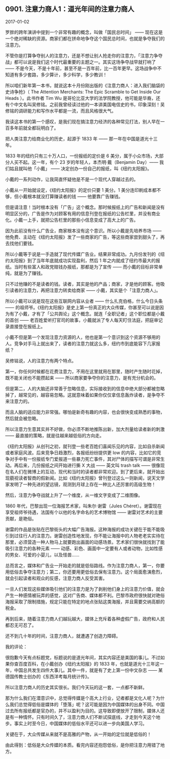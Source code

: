 ## 0901. 注意力商人1：道光年间的注意力商人

2017-01-02

罗胖的跨年演讲中提到一个非常有趣的概念，叫做「国民总时间」 —— 现在这是一个绝对稀缺的资源。商家们都在拼命地争夺这个国民总时间，也就是争夺我们的注意力。

不管你是打算争夺别人的注意力，还是不想让别人抢走你的注意力，「注意力争夺战」都可以说是我们这个时代最重要的主题之一。其实这场争夺战早就打响了 —— 不是今天，不是十年前，甚至不是一百年前，比一百年更早。这场战争中不知道有多少套路，多少算计，多少科学，多少教训！

所以咱们新年第一本书，就说这本十月份刚出版的《注意力商人：进入我们脑袋的史诗争抢》（ The Attention Merchants: The Epic Scramble to Get Inside Our Heads ）。此书作者 Tim Wu 是哥伦比亚大学的法学院教授，他可能是华裔，还有个中文名叫吴修铭。之前我曾经读过他的一本讲美国电信史的书，印象深刻！吴修铭的调研能力和写作水平都是一流，而且风格很大气。

我读这本书的第一个感叹，是我们现在搞注意力经济的各种常见打法，别人早在一百多年前就全都玩明白了。

把人类注意力给商业化的历史，起源于 1833 年 —— 那一年在中国是道光十三年。

1833 年的纽约只有三十万人口，一份报纸的定价是 6 美分，属于小众市场，大部分人买不起。这一年，有个 23 岁的年轻人，本杰明·戴（Benjamin Day）—— 我们姑且就叫他「小戴」 —— 决定创办一份自己的报纸，叫《纽约太阳报》。

小戴的一系列动作，让我简直怀疑他是不是一个现代人穿越过去的。

小戴从一开始就设定，《纽约太阳报》的定价只要 1 美分。1 美分连印刷成本都不够，但小戴根本就没打算赚读者的钱 —— 他要靠广告赚钱。

但是请注意！当时根本没有「广告」这个概念。那时候报纸上的广告和新闻是没有明显区分的，广告是作为对顾客有用的信息刊登在报纸的公告栏里，并没有商业化。小戴一上手，就把公告栏里的那些小信息变成了高大上的广告。

因为此前没有什么广告业，商家根本没有这个意识。所以小戴是先培养市场 —— 他免费、主动在《纽约太阳报》发了一些商家的广告，等这些商家尝到甜头了，再去找他们要钱。

所以小戴等于说是一手造就了现代传媒广告业。结果非常成功。九月份发刊的《纽约太阳报》到了当年年底就成功实现盈利，然后 1 年之内就成了纽约市最大的报纸。当时有些富人和政党赔钱办报纸，那都是为了宣传 —— 而小戴的目标非常单纯，就是为了赚钱。

只不过他赚的不是读者的钱。读者，其实是他的产品；商家，才是他的顾客。他吸引读者的注意力，再把注意力转卖给商家 —— 小戴，其实是个「注意力商人」。

所以小戴可以说是现在这些互联网内容从业者 —— 什么扎克伯格，什么今日头条 —— 的祖师爷。《纽约太阳报》是史上第一份真正的大众传媒，你甚至可以说是因为有了小戴，才有了「公共舆论」这个概念。就连「全职记者」这个职位都是小戴的首创 —— 老百姓爱听打官司的故事，小戴就派了专人每天盯住法庭，把庭审记录直接登在报纸上。

小戴不但是第一个发现注意力资源的人，他也是第一个意识到这个资源不够用的人。竞争对手马上就出来了，读者的注意力就这么多，纽约市到底能容下几家报纸？

吴修铭说，人的注意力有两个特点。

第一，你任何时候都在花费注意力，不用在这里就用在那里，随时产生随时花掉，既不能关闭也不能攒起来 —— 所以商家要争夺你的注意力，是有充分机会的。

但是第二，人的大脑还非常善于忽略信息，实际接收到的信息中绝大部分都被忽略掉了，越常见的，越容易忽略。这就意味着如果你仅仅拿信息轰炸读者，是争夺不来注意力的。

而且人脑的适应能力非常强。哪怕是新奇有趣的内容，也会很快变成熟悉的事物，然后就会被忽略。

所以注意力生意其实并不好做，你必须不断地推陈出新，加大剂量给读者新的刺激 —— 最直接的策略，就是往越来越低俗的方向走。

《纽约太阳报》从创刊之初，就刊登一些老百姓们喜闻乐见的内容，比如自杀新闻或者家庭风波。后来竞争日趋激烈，各报纸纷纷提供更 low 的内容，比如它的竞争对手中有一份报纸专门爱报道一些暴力死亡事件，其对尸体的描写可谓是非常生动。再后来，几份报纸之间开始进行撕 X 大战 —— 英文叫 trash talk —— 很像现在名人们在微博上的互动，现代和当时的读者都非常欢迎。到了更后来，就开始出现藐视读者智商的假新闻。比如《纽约太阳报》曾刊登过这么一则新闻，说天文学家发明了一种先进的望远镜，观测到月球上存在一种比人还厉害的高级生物！

然后，注意力争夺战就上升了一个维度，从一维文字变成了二维图像。

1860 年代，巴黎出现一位海报艺术家，叫朱尔·谢雷（Jules Chéret）。谢雷现在享受祖师爷待遇，法国有个以他的名字命名的艺术博物馆 —— 谢雷对艺术的主要贡献，是艳俗。

谢雷的作品是张贴在巴黎街头的大幅广告海报。这种海报的成功关键在于能不能吸引到过往行人的注意力。谢雷创造性地发现，你不能让海报中的人物老老实实待在那里，必须营造一种人物马上就要跑出画面的动感场景。艺术家们很快就找到了能吸引注意力的各种元素 —— 动感、彩色、画面中一定要有人或者动物，比如性感的男女、可爱的小婴儿，以及怪兽……

总而言之，媒体和广告业一开始走的就是低俗路线。作为注意力商人，第一，你要用低俗去争夺注意力；第二，你还要用更低俗去保有注意力。这个局面愈演愈烈，就会引起读者和观众的反感，注意力商人反受其害。

一旦人们发现这些媒体吸引他们的注意力是为了剥削他们身上的注意力价值，就会产生一种感情被玩弄的感觉，这对广告商、媒体都不利。巴黎市政府很快就对艳俗海报采取了限制措施，规定只能在特定的地点张贴这类海报，并且需要交纳高额的税金。

再到后来，随着注意力商人们越玩越大，媒体上充斥着各种虚假广告，政府和人民都忍无可忍了。

还不到几十年的时间，注意力商人，就遭遇了创造力障碍。

我的评论：

很抱歉今天有点标题党，标题说的是道光年间，其实内容还是美国的事儿。不过如果你查百度百科，在小戴创办《纽约太阳报》的 1833 年，也就是道光十三年这一年，中国总共发生四件大事儿。其中一件，就是有了史上第一份中文杂志 —— 某德国传教士创办的《东西洋考每月统计传》。

所以注意力商人的历史其实很长。我们今天玩的这一套，一点都不新鲜。

那为什么我们在潜意识中，总觉得传媒是个高大上行业，记者都是文化人呢？为什么我们总觉得低俗是媒体的「堕落」呢？这可能是因为中国媒体的出身不同。中国过去所有报纸都是官办的，并不以盈利为目的。这导致即便放开了限制，媒体人还是有一种情怀。只有时间久了，注意力商人们不断试探底线，才走到今天这个地步。事实上时至今日，中国媒体的低俗水平还可以进一步向美国人学习。

关键在于，大众传媒从来就不是高雅的产物，从一开始的定位就是低俗的！ 

由此得到：低俗是大众传媒的本质。看完内容还抱怨低俗，是你把注意力用错了地方。
